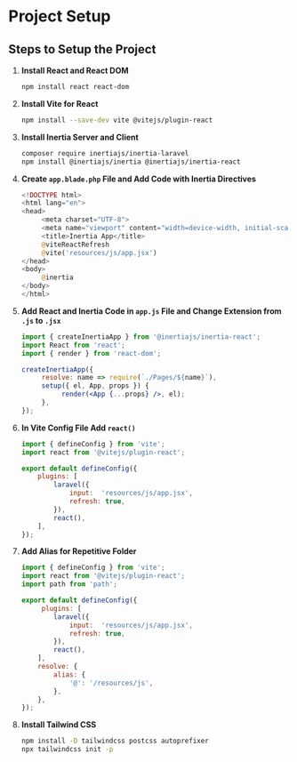 # Project Setup

## Steps to Setup the Project

1. **Install React and React DOM**
    ```bash
    npm install react react-dom
    ```

2. **Install Vite for React**
    ```bash
    npm install --save-dev vite @vitejs/plugin-react
    ```

3. **Install Inertia Server and Client**
    ```bash
    composer require inertiajs/inertia-laravel
    npm install @inertiajs/inertia @inertiajs/inertia-react
    ```

4. **Create `app.blade.php` File and Add Code with Inertia Directives**
    ```php
    <!DOCTYPE html>
    <html lang="en">
    <head>
         <meta charset="UTF-8">
         <meta name="viewport" content="width=device-width, initial-scale=1.0">
         <title>Inertia App</title>
         @viteReactRefresh
         @vite('resources/js/app.jsx')
    </head>
    <body>
         @inertia
    </body>
    </html>
    ```

5. **Add React and Inertia Code in `app.js` File and Change Extension from `.js` to `.jsx`**
    ```jsx
    import { createInertiaApp } from '@inertiajs/inertia-react';
    import React from 'react';
    import { render } from 'react-dom';

    createInertiaApp({
         resolve: name => require(`./Pages/${name}`),
         setup({ el, App, props }) {
              render(<App {...props} />, el);
         },
    });
    ```

6. **In Vite Config File Add `react()`**
    ```javascript
    import { defineConfig } from 'vite';
    import react from '@vitejs/plugin-react';

    export default defineConfig({
        plugins: [
            laravel({
                input:  'resources/js/app.jsx',
                refresh: true,
            }),
            react(),
        ],
    });
    ```

7. **Add Alias for Repetitive Folder**
    ```javascript
    import { defineConfig } from 'vite';
    import react from '@vitejs/plugin-react';
    import path from 'path';

    export default defineConfig({
         plugins: [
            laravel({
                input:  'resources/js/app.jsx',
                refresh: true,
            }),
            react(),
        ],
        resolve: {
            alias: {
                '@': '/resources/js',
            },
        },
    });
    ```

8. **Install Tailwind CSS**
    ```bash
    npm install -D tailwindcss postcss autoprefixer
    npx tailwindcss init -p
    ```
